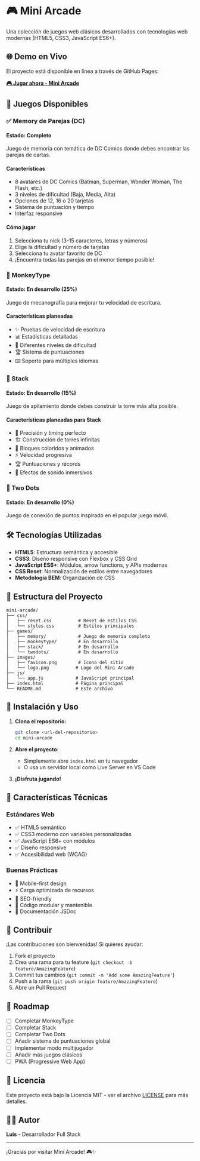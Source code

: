 # 🎮 Mini Arcade

Una colección de juegos web clásicos desarrollados con tecnologías web modernas (HTML5, CSS3, JavaScript ES6+).

## 🌐 Demo en Vivo

El proyecto está disponible en línea a través de GitHub Pages:

**[🎮 Jugar ahora - Mini Arcade](https://luismarrer.github.io/mini-arcade/index.html)**

## 🎯 Juegos Disponibles

### ✅ Memory de Parejas (DC)

#### Estado: Completo

Juego de memoria con temática de DC Comics donde debes encontrar las parejas de cartas.

#### Características

- 8 avatares de DC Comics (Batman, Superman, Wonder Woman, The Flash, etc.)
- 3 niveles de dificultad (Baja, Media, Alta)
- Opciones de 12, 16 o 20 tarjetas
- Sistema de puntuación y tiempo
- Interfaz responsive

#### Cómo jugar

1. Selecciona tu nick (3-15 caracteres, letras y números)
2. Elige la dificultad y número de tarjetas
3. Selecciona tu avatar favorito de DC
4. ¡Encuentra todas las parejas en el menor tiempo posible!

### 🚧 MonkeyType

#### Estado: En desarrollo (25%)

Juego de mecanografía para mejorar tu velocidad de escritura.

#### Características planeadas

- ✨ Pruebas de velocidad de escritura
- 📊 Estadísticas detalladas
- 🎯 Diferentes niveles de dificultad
- 🏆 Sistema de puntuaciones
- ⌨️ Soporte para múltiples idiomas

### 🚧 Stack

#### Estado: En desarrollo (15%)

Juego de apilamiento donde debes construir la torre más alta posible.

#### Características planeadas para Stack

- 🎯 Precisión y timing perfecto
- 🏗️ Construcción de torres infinitas
- 🌈 Bloques coloridos y animados
- ⚡ Velocidad progresiva
- 🏆 Puntuaciones y récords
- 🎵 Efectos de sonido inmersivos

### 🚧 Two Dots

#### Estado: En desarrollo (0%)

Juego de conexión de puntos inspirado en el popular juego móvil.

## 🛠️ Tecnologías Utilizadas

- **HTML5**: Estructura semántica y accesible
- **CSS3**: Diseño responsive con Flexbox y CSS Grid
- **JavaScript ES6+**: Módulos, arrow functions, y APIs modernas
- **CSS Reset**: Normalización de estilos entre navegadores
- **Metodología BEM**: Organización de CSS

## 📁 Estructura del Proyecto

```text
mini-arcade/
├── css/
│   ├── reset.css          # Reset de estilos CSS
│   └── styles.css         # Estilos principales
├── games/
│   ├── memory/            # Juego de memoria completo
│   ├── monkeytype/        # En desarrollo
│   ├── stack/             # En desarrollo
│   └── twodots/           # En desarrollo
├── images/
│   ├── favicon.png        # Icono del sitio
│   └── logo.png          # Logo del Mini Arcade
├── js/
│   └── app.js            # JavaScript principal
├── index.html            # Página principal
└── README.md             # Este archivo
```

## 🚀 Instalación y Uso

1. **Clona el repositorio:**

   ```bash
   git clone <url-del-repositorio>
   cd mini-arcade
   ```

2. **Abre el proyecto:**
   - Simplemente abre `index.html` en tu navegador
   - O usa un servidor local como Live Server en VS Code

3. **¡Disfruta jugando!**

## 🎨 Características Técnicas

### Estándares Web

- ✅ HTML5 semántico
- ✅ CSS3 moderno con variables personalizadas
- ✅ JavaScript ES6+ con módulos
- ✅ Diseño responsive
- ✅ Accesibilidad web (WCAG)

### Buenas Prácticas

- 📱 Mobile-first design
- ⚡ Carga optimizada de recursos
- 🎯 SEO-friendly
- 🔧 Código modular y mantenible
- 📝 Documentación JSDoc

## 🤝 Contribuir

¡Las contribuciones son bienvenidas! Si quieres ayudar:

1. Fork el proyecto
2. Crea una rama para tu feature (`git checkout -b feature/AmazingFeature`)
3. Commit tus cambios (`git commit -m 'Add some AmazingFeature'`)
4. Push a la rama (`git push origin feature/AmazingFeature`)
5. Abre un Pull Request

## 📝 Roadmap

- [ ] Completar MonkeyType
- [ ] Completar Stack
- [ ] Completar Two Dots
- [ ] Añadir sistema de puntuaciones global
- [ ] Implementar modo multijugador
- [ ] Añadir más juegos clásicos
- [ ] PWA (Progressive Web App)

## 📄 Licencia

Este proyecto está bajo la Licencia MIT - ver el archivo [LICENSE](LICENSE) para más detalles.

## 👨‍💻 Autor

**Luis** - Desarrollador Full Stack

---

¡Gracias por visitar Mini Arcade! 🎮✨
